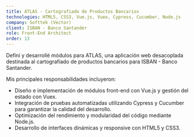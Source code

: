 ```yaml
---
title: ATLAS - Cartografiado de Productos Bancarios
technologies: HTML5, CSS3, Vue.js, Vuex, Cypress, Cucumber, Node.js
company: Softtek (Vector)
client: ISBAN - Banco Santander
role: Front-End Architect
order: 13
---
```


Definí y desarrollé módulos para ATLAS, una aplicación web desacoplada destinada al cartografiado de productos bancarios para ISBAN - Banco Santander.

Mis principales responsabilidades incluyeron:

- Diseño e implementación de módulos front-end con Vue.js y gestión del estado con Vuex.
- Integración de pruebas automatizadas utilizando Cypress y Cucumber para garantizar la calidad del desarrollo.
- Optimización del rendimiento y modularidad del código mediante Node.js.
- Desarrollo de interfaces dinámicas y responsive con HTML5 y CSS3.
